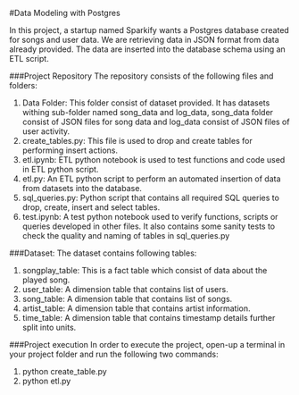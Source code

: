 #Data Modeling with Postgres

In this project, a startup named Sparkify wants a Postgres database created for songs and user data. We are retrieving data in JSON format from data already provided. The data are inserted into the database schema using an ETL script.

###Project Repository
The repository consists of the following files and folders:
1. Data Folder: This folder consist of dataset provided. It has datasets withing sub-folder named song_data and log_data, song_data folder consist of JSON files for song data and log_data consist of JSON files of user activity.
2. create_tables.py: This file is used to drop and create tables for performing insert actions.
3. etl.ipynb: ETL python notebook is used to test functions and code used in ETL python script.
4. etl.py: An ETL python script to perform an automated insertion of data from datasets into the database.
5. sql_queries.py: Python script that contains all required SQL queries to drop, create, insert and select tables.
6. test.ipynb: A test python notebook used to verify functions, scripts or queries developed in other files. It also contains some sanity tests to check the quality and naming of tables in sql_queries.py

###Dataset:
The dataset contains following tables:
1. songplay_table: This is a fact table which consist of data about the played song.
2. user_table: A dimension table that contains list of users.
3. song_table: A dimension table that contains list of songs.
4. artist_table: A dimension table that contains artist information.
5. time_table: A dimension table that contains timestamp details further split into units.

###Project execution
In order to execute the project, open-up a terminal in your project folder and run the following two commands:
1. python create_table.py
2. python etl.py
